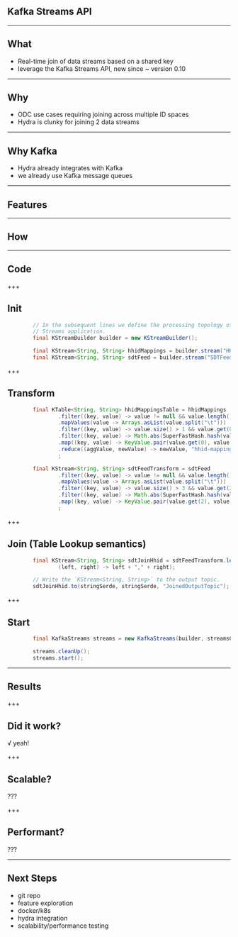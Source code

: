 
Kafka Streams API
-----------------

---

What
-------

+ Real-time join of data streams based on a shared key
+ leverage the Kafka Streams API, new since ~ version 0.10

---

Why
--------

+ ODC use cases requiring joining across multiple ID spaces
+ Hydra is clunky for joining 2 data streams

---

Why Kafka
--------

+ Hydra already integrates with Kafka
+ we already use Kafka message queues

---

Features
--------

---

How
--------

---

Code
--------

+++

Init
--------

```java
        // In the subsequent lines we define the processing topology of the
        // Streams application.
        final KStreamBuilder builder = new KStreamBuilder();

        final KStream<String, String> hhidMappings = builder.stream("HHIDMappingTopic");
        final KStream<String, String> sdtFeed = builder.stream("SDTFeedTopic");
```

+++

Transform
--------

```java
        final KTable<String, String> hhidMappingsTable = hhidMappings
                .filter((key, value) -> value != null && value.length() > 0)
                .mapValues(value -> Arrays.asList(value.split("\t")))
                .filter((key, value) -> value.size() > 1 && value.get(0) != null && !value.get(0).isEmpty())
                .filter((key, value) -> Math.abs(SuperFastHash.hash(value.get(0))) % 1000 < 10)
                .map((key, value) -> KeyValue.pair(value.get(0), value.get(1))).groupByKey()
                .reduce((aggValue, newValue) -> newValue, "hhid-mapping-store2")
                ;

        final KStream<String, String> sdtFeedTransform = sdtFeed
                .filter((key, value) -> value != null && value.length() > 0)
                .mapValues(value -> Arrays.asList(value.split("\t")))
                .filter((key, value) -> value.size() > 3 && value.get(2) != null && !value.get(2).isEmpty())
                .filter((key, value) -> Math.abs(SuperFastHash.hash(value.get(2))) % 1000 < 10)
                .map((key, value) -> KeyValue.pair(value.get(2), value.get(3)))
                ;
```

+++

Join (Table Lookup semantics)
--------

```java
        final KStream<String, String> sdtJoinHhid = sdtFeedTransform.leftJoin(hhidMappingsTable,
                (left, right) -> left + "," + right);

        // Write the `KStream<String, String>` to the output topic.
        sdtJoinHhid.to(stringSerde, stringSerde, "JoinedOutputTopic");

```

+++

Start
--------

```java
        final KafkaStreams streams = new KafkaStreams(builder, streamsConfiguration);

        streams.cleanUp();
        streams.start();

```

---

Results
--------

+++

Did it work?
--------

√ yeah!

+++

Scalable?
--------

???

+++

Performant?
--------

???

---

Next Steps
--------

+ git repo
+ feature exploration
+ docker/k8s
+ hydra integration
+ scalability/performance testing

